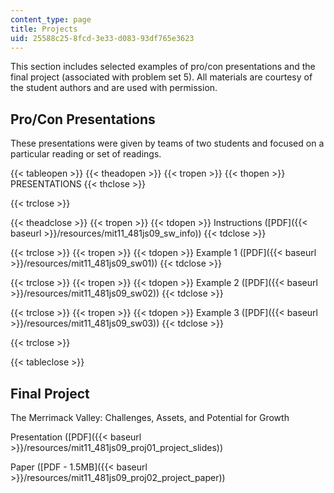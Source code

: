 ```yaml
---
content_type: page
title: Projects
uid: 25588c25-8fcd-3e33-d083-93df765e3623
---
```


This section includes selected examples of pro/con presentations and the final project (associated with problem set 5). All materials are courtesy of the student authors and are used with permission.

Pro/Con Presentations
---------------------

These presentations were given by teams of two students and focused on a particular reading or set of readings.

{{< tableopen >}}
{{< theadopen >}}
{{< tropen >}}
{{< thopen >}}
PRESENTATIONS
{{< thclose >}}

{{< trclose >}}

{{< theadclose >}}
{{< tropen >}}
{{< tdopen >}}
Instructions ([PDF]({{< baseurl >}}/resources/mit11_481js09_sw_info))
{{< tdclose >}}

{{< trclose >}}
{{< tropen >}}
{{< tdopen >}}
Example 1 ([PDF]({{< baseurl >}}/resources/mit11_481js09_sw01))
{{< tdclose >}}

{{< trclose >}}
{{< tropen >}}
{{< tdopen >}}
Example 2 ([PDF]({{< baseurl >}}/resources/mit11_481js09_sw02))
{{< tdclose >}}

{{< trclose >}}
{{< tropen >}}
{{< tdopen >}}
Example 3 ([PDF]({{< baseurl >}}/resources/mit11_481js09_sw03))
{{< tdclose >}}

{{< trclose >}}

{{< tableclose >}}

Final Project
-------------

The Merrimack Valley: Challenges, Assets, and Potential for Growth

Presentation ([PDF]({{< baseurl >}}/resources/mit11_481js09_proj01_project_slides))

Paper ([PDF - 1.5MB]({{< baseurl >}}/resources/mit11_481js09_proj02_project_paper))